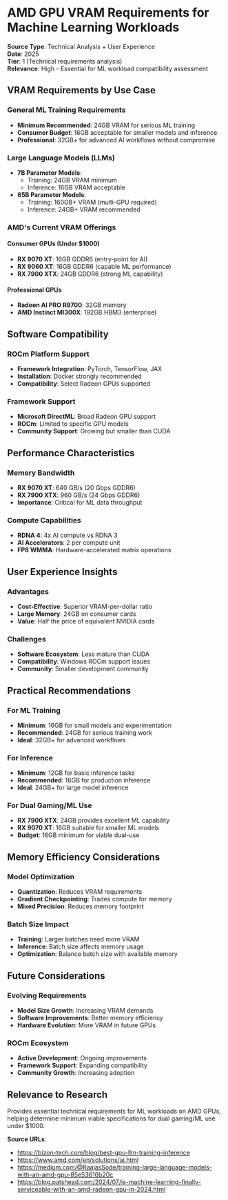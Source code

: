 # AMD GPU VRAM Requirements for Machine Learning Workloads

**Source Type**: Technical Analysis + User Experience  
**Date**: 2025  
**Tier**: 1 (Technical requirements analysis)  
**Relevance**: High - Essential for ML workload compatibility assessment

## VRAM Requirements by Use Case

### General ML Training Requirements
- **Minimum Recommended**: 24GB VRAM for serious ML training
- **Consumer Budget**: 16GB acceptable for smaller models and inference
- **Professional**: 32GB+ for advanced AI workflows without compromise

### Large Language Models (LLMs)
- **7B Parameter Models**: 
  - Training: 24GB VRAM minimum
  - Inference: 16GB VRAM acceptable
- **65B Parameter Models**: 
  - Training: 160GB+ VRAM (multi-GPU required)
  - Inference: 24GB+ VRAM recommended

### AMD's Current VRAM Offerings

#### Consumer GPUs (Under $1000)
- **RX 9070 XT**: 16GB GDDR6 (entry-point for AI)
- **RX 9060 XT**: 16GB GDDR6 (capable ML performance)
- **RX 7900 XTX**: 24GB GDDR6 (strong ML capability)

#### Professional GPUs
- **Radeon AI PRO R9700**: 32GB memory
- **AMD Instinct MI300X**: 192GB HBM3 (enterprise)

## Software Compatibility

### ROCm Platform Support
- **Framework Integration**: PyTorch, TensorFlow, JAX
- **Installation**: Docker strongly recommended
- **Compatibility**: Select Radeon GPUs supported

### Framework Support
- **Microsoft DirectML**: Broad Radeon GPU support
- **ROCm**: Limited to specific GPU models
- **Community Support**: Growing but smaller than CUDA

## Performance Characteristics

### Memory Bandwidth
- **RX 9070 XT**: 640 GB/s (20 Gbps GDDR6)
- **RX 7900 XTX**: 960 GB/s (24 Gbps GDDR6)
- **Importance**: Critical for ML data throughput

### Compute Capabilities
- **RDNA 4**: 4x AI compute vs RDNA 3
- **AI Accelerators**: 2 per compute unit
- **FP8 WMMA**: Hardware-accelerated matrix operations

## User Experience Insights

### Advantages
- **Cost-Effective**: Superior VRAM-per-dollar ratio
- **Large Memory**: 24GB on consumer cards
- **Value**: Half the price of equivalent NVIDIA cards

### Challenges
- **Software Ecosystem**: Less mature than CUDA
- **Compatibility**: Windows ROCm support issues
- **Community**: Smaller development community

## Practical Recommendations

### For ML Training
- **Minimum**: 16GB for small models and experimentation
- **Recommended**: 24GB for serious training work
- **Ideal**: 32GB+ for advanced workflows

### For Inference
- **Minimum**: 12GB for basic inference tasks
- **Recommended**: 16GB for production inference
- **Ideal**: 24GB+ for large model inference

### For Dual Gaming/ML Use
- **RX 7900 XTX**: 24GB provides excellent ML capability
- **RX 9070 XT**: 16GB suitable for smaller ML models
- **Budget**: 16GB minimum for viable dual-use

## Memory Efficiency Considerations

### Model Optimization
- **Quantization**: Reduces VRAM requirements
- **Gradient Checkpointing**: Trades compute for memory
- **Mixed Precision**: Reduces memory footprint

### Batch Size Impact
- **Training**: Larger batches need more VRAM
- **Inference**: Batch size affects memory usage
- **Optimization**: Balance batch size with available memory

## Future Considerations

### Evolving Requirements
- **Model Size Growth**: Increasing VRAM demands
- **Software Improvements**: Better memory efficiency
- **Hardware Evolution**: More VRAM in future GPUs

### ROCm Ecosystem
- **Active Development**: Ongoing improvements
- **Framework Support**: Expanding compatibility
- **Community Growth**: Increasing adoption

## Relevance to Research

Provides essential technical requirements for ML workloads on AMD GPUs, helping determine minimum viable specifications for dual gaming/ML use under $1000.

**Source URLs**:
- https://bizon-tech.com/blog/best-gpu-llm-training-inference
- https://www.amd.com/en/solutions/ai.html
- https://medium.com/@RaajasSode/training-large-language-models-with-an-amd-gpu-85e53616b20c
- https://blog.patshead.com/2024/07/is-machine-learning-finally-serviceable-with-an-amd-radeon-gpu-in-2024.html